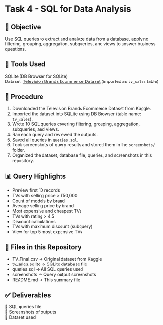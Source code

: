 # Task 4 - SQL for Data Analysis

## 📌 Objective
Use SQL queries to extract and analyze data from a database, applying filtering, grouping, aggregation, subqueries, and views to answer business questions.

## 🧰 Tools Used
SQLite (DB Browser for SQLite)  
Dataset: [Television Brands Ecommerce Dataset](https://www.kaggle.com/datasets/devsubhash/television-brands-ecommerce-dataset) (imported as `tv_sales` table)

## 📝 Procedure
1. Downloaded the Television Brands Ecommerce Dataset from Kaggle.
2. Imported the dataset into SQLite using DB Browser (table name: `tv_sales`).
3. Wrote 10 SQL queries covering filtering, grouping, aggregation, subqueries, and views.
4. Ran each query and reviewed the outputs.
5. Saved all queries in `queries.sql`.
6. Took screenshots of query results and stored them in the `screenshots/` folder.
7. Organized the dataset, database file, queries, and screenshots in this repository.

## 📊 Query Highlights
- Preview first 10 records
- TVs with selling price > ₹50,000
- Count of models by brand
- Average selling price by brand
- Most expensive and cheapest TVs
- TVs with rating > 4.5
- Discount calculations
- TVs with maximum discount (subquery)
- View for top 5 most expensive TVs

## 📁 Files in this Repository
- TV_Final.csv → Original dataset from Kaggle
- tv_sales.sqlite → SQLite database file
- queries.sql → All SQL queries used
- screenshots → Query output screenshots
- README.md → This summary file

## ✅ Deliverables
📄 SQL queries file  
📸 Screenshots of outputs  
📁 Dataset used
